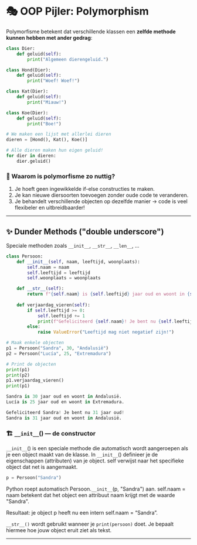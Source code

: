 # 🎭 OOP Pijler: Polymorphism
Polymorfisme betekent dat verschillende klassen een **zelfde methode kunnen hebben met ander gedrag**:

```python
class Dier:
    def geluid(self):
        print("Algemeen dierengeluid.")

class Hond(Dier):
    def geluid(self):
        print("Woef! Woef!")

class Kat(Dier):
    def geluid(self):
        print("Miauw!")

class Koe(Dier):
    def geluid(self):
        print("Boe!")

# We maken een lijst met allerlei dieren
dieren = [Hond(), Kat(), Koe()]

# Alle dieren maken hun eigen geluid!
for dier in dieren:
    dier.geluid()
```
### 🧠 Waarom is polymorfisme zo nuttig?
1. Je hoeft geen ingewikkelde if-else constructies te maken.
2. Je kan nieuwe diersoorten toevoegen zonder oude code te veranderen.
3. Je behandelt verschillende objecten op dezelfde manier → code is veel flexibeler en uitbreidbaarder!
---

## ✨ Dunder Methods ("double underscore")
Speciale methoden zoals `__init__`, `__str__`, `__len__`, ...

```python
class Persoon:
    def __init__(self, naam, leeftijd, woonplaats):
        self.naam = naam
        self.leeftijd = leeftijd
        self.woonplaats = woonplaats

    def __str__(self):
        return f"{self.naam} is {self.leeftijd} jaar oud en woont in {self.woonplaats}."    
    
    def verjaardag_vieren(self):
        if self.leeftijd >= 0:
            self.leeftijd += 1
            print(f"Gefeliciteerd {self.naam}! Je bent nu {self.leeftijd} jaar oud!")
        else:
            raise ValueError("Leeftijd mag niet negatief zijn!")

# Maak enkele objecten
p1 = Persoon("Sandra", 30, "Andalusië")
p2 = Persoon("Lucía", 25, "Extremadura")

# Print de objecten
print(p1)
print(p2)
p1.verjaardag_vieren()    
print(p1)                

Sandra is 30 jaar oud en woont in Andalusië.
Lucía is 25 jaar oud en woont in Extremadura.

Gefeliciteerd Sandra! Je bent nu 31 jaar oud!
Sandra is 31 jaar oud en woont in Andalusië.
```
### 🏗️ `__init__`() — de constructor
`__init__`() is een speciale methode die automatisch wordt aangeroepen als je een object maakt van de klasse.
In `__init__`() definieer je de eigenschappen (attributen) van je object.
self verwijst naar het specifieke object dat net is aangemaakt.

```python
p = Persoon("Sandra")
```
Python roept automatisch Persoon.`__init__`(p, "Sandra") aan.
self.naam = naam betekent dat het object een attribuut naam krijgt met de waarde "Sandra".

Resultaat: je object p heeft nu een intern self.naam = “Sandra”.



`__str__()` wordt gebruikt wanneer je `print(persoon)` doet. Je bepaalt hiermee hoe jouw object eruit ziet als tekst.

---
